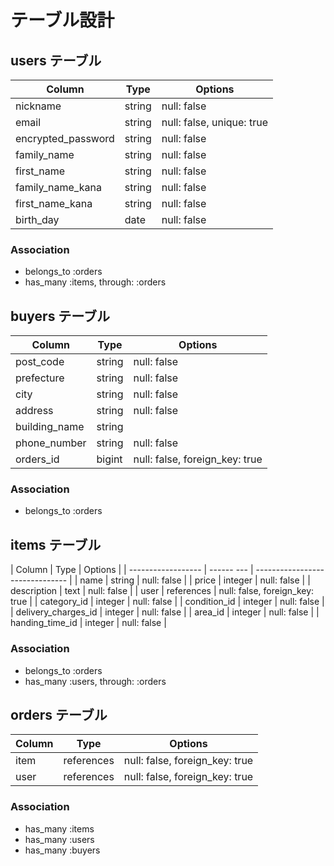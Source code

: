 <!-- # README

This README would normally document whatever steps are necessary to get the
application up and running.

Things you may want to cover:

* Ruby version

* System dependencies

* Configuration

* Database creation

* Database initialization

* How to run the test suite

* Services (job queues, cache servers, search engines, etc.)

* Deployment instructions

* ... -->


# テーブル設計

## users テーブル

| Column              | Type   | Options                             |
| ------------------- | ------ | ----------------------------------- |
| nickname            | string | null: false                         |
| email               | string | null: false, unique: true           |
| encrypted_password  | string | null: false                         |
| family_name         | string | null: false                         |
| first_name          | string | null: false                         |
| family_name_kana    | string | null: false                         |
| first_name_kana     | string | null: false                         |
| birth_day           | date   | null: false                         |

### Association

- belongs_to :orders
- has_many :items, through: :orders


## buyers テーブル

| Column             | Type   | Options                         |
| ------------------ | ------ | ------------------------------- |
| post_code          | string | null: false                     |
| prefecture         | string | null: false                     |
| city               | string | null: false                     |
| address            | string | null: false                     |
| building_name      | string |                                 |
| phone_number       | string | null: false                     |
| orders_id          | bigint | null: false, foreign_key: true  |


### Association

- belongs_to :orders


## items テーブル

| Column              | Type       | Options                         |
| ------------------  | ------ --- | ------------------------------- |
| name                | string     | null: false                     |
| price               | integer    | null: false                     |
| description         | text       | null: false                     |
| user                | references | null: false, foreign_key: true  |
| category_id         | integer    | null: false                     |
| condition_id        | integer    | null: false                     |
| delivery_charges_id | integer    | null: false                     |
| area_id             | integer    | null: false                     |
| handing_time_id     | integer    | null: false                     |


### Association

- belongs_to :orders
- has_many :users, through: :orders


## orders テーブル

| Column              | Type       | Options                        |
| ------------------  | ---------- | ------------------------------ |
| item                | references | null: false, foreign_key: true |
| user                | references | null: false, foreign_key: true |


### Association

- has_many :items
- has_many :users
- has_many :buyers
